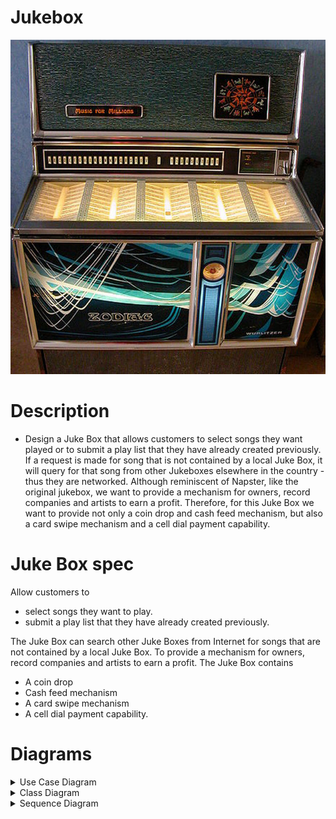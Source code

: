 # Jukebox

<p align="center">
  <img src='juke_box.jpg' alt='Jukebox image'/>
</p>

# Description
- Design a Juke Box that allows customers to select songs they want played or to submit a play list that they have already created previously. If a request is made for song that is not contained by a local Juke Box, it will query for that song from other Jukeboxes elsewhere in the country - thus they are networked. Although reminiscent of Napster, like the original jukebox, we want to provide a mechanism for owners, record companies and artists to earn a profit. Therefore, for this Juke Box we want to provide not only a coin drop and cash feed mechanism, but also a card swipe mechanism and a cell dial payment capability.


# Juke Box spec

Allow customers to
- select songs they want to play.
- submit a play list that they have already created previously.

The Juke Box can search other Juke Boxes from Internet for songs that are not contained by a local Juke Box.
To provide a mechanism for owners, record companies and artists to earn a profit. The Juke Box contains
- A coin drop
- Cash feed mechanism
- A card swipe mechanism
- A cell dial payment capability.

# Diagrams
<details>
   <summary>Use Case Diagram</summary>
   <p>![Use Case Diagram](use_case_diagram.png "Use Case Diagram")</p>
</details>
<details>
   <summary>Class Diagram</summary>
   <p>![Class Diagram](class_diagram.png "Class Diagram")</p>
</details>
<details>
   <summary>Sequence Diagram</summary>
   <p>![Sequence Diagram](sequence_diagram.png "Sequence Diagram")</p>
</details>
